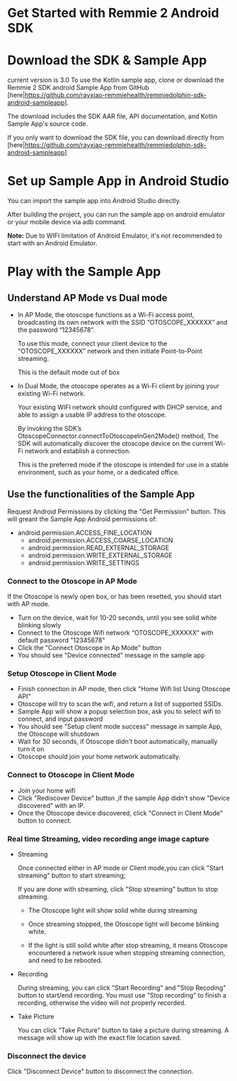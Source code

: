 # Get Started with Remmie 2 Android SDK


# Download the SDK & Sample App
current version is 3.0
To use the Kotlin sample app, clone or download the Remmie 2 SDK android Sample App from GitHub [here|https://github.com/rayxiao-remmiehealth/remmiedolphin-sdk-android-sampleapp].

The download includes the SDK AAR file, API documentation, and Kotlin Sample App's source code.

If you only want to download the SDK file, you can download directly from [here|https://github.com/rayxiao-remmiehealth/remmiedolphin-sdk-android-sampleapp]


# Set up Sample App in Android Studio

You can import the sample app into Android Studio directly.

After building the project, you can run the sample app on android emulator or your mobile device via adb command.

**Note:** Due to WIFI limitation of Android Emulator, it's not recommended to start with an Android Emulator.

# Play with the Sample App

## Understand AP Mode vs Dual mode

* In AP Mode, the otoscope functions as a Wi-Fi access point, broadcasting its own network with the SSID “OTOSCOPE_XXXXXX” and the password “12345678”. 
  
  To use this mode, connect your client device to the “OTOSCOPE_XXXXXX” network and then initiate Point-to-Point streaming.

  This is the default mode out of box


* In Dual Mode, the otoscope operates as a Wi-Fi client by joining your existing Wi-Fi network. 

  Your existing WIFI network should configured with DHCP service, and able to assign a usable IP address to the otoscope. 

  By invoking the SDK’s OtoscopeConnector.connectToOtoscopeInGen2Mode() method, The SDK will automatically discover the otoscope device on the current Wi-Fi network and establish a connection.

  This is the preferred mode if the otoscope is intended for use in a stable environment, such as your home, or a dedicated office.

## Use the functionalities of the Sample App
Request Android Permissions by clicking the "Get Permission" button. This will greant the Sample App Android permissions of:
* android.permission.ACCESS_FINE_LOCATION
  * android.permission.ACCESS_COARSE_LOCATION
  * android.permission.READ_EXTERNAL_STORAGE
  * android.permission.WRITE_EXTERNAL_STORAGE
  * android.permission.WRITE_SETTINGS


### Connect to the Otoscope in AP Mode 
  If the Otoscope is newly open box, or has been resetted, you should start with AP mode.

   * Turn on the device, wait for 10-20 seconds, until you see solid white blinking slowly
   * Connect to the Otoscope Wifi network “OTOSCOPE_XXXXXX” with default password "12345678"
   * Click the "Connect Otoscope in Ap Mode" button
   * You should see "Device connected" message in the sample app


### Setup Otoscope in Client Mode
   * Finish connection in AP mode, then click "Home Wifi list Using Otoscope API"
   * Otoscope will try to scan the wifi, and return a list of supported SSIDs.
   * Sample App will show a popup selection box, ask you to select wifi to connect, and input password
   * You should see "Setup client mode success" message in sample App, the Otoscope will shutdown
   * Wait for 30 seconds, if Otoscope didn't boot automatically, manually turn it on
   * Otoscope should join your home network automatically.
  
### Connect to Otoscope in Client Mode
   * Join your home wifi
   * Click "Rediscover Device" button ,if the sample App didn't show "Device discovered" with an IP.
   * Once the Otoscope device discovered, click "Connect in Client Mode" button to connect.

### Real time Streaming, video recording ange image capture

* Streaming
   
  Once connected either in AP mode or Client mode,you can click "Start streaming" button to start streaming;
  
  If you are done with streaming, click "Stop streaming" button to stop streaming.

  * The Otoscope light will show solid white during streaming 
  * Once streaming stopped, the Otoscope light will become blinking white.

  * If the light is still solid white after stop streaming, it means Otoscope encountered a network issue when stopping streaming connection, and need to be rebooted.

* Recording

  During streaming, you can click "Start Recording" and "Stop Recoding" button to start/end recording.
  You must use "Stop recording" to finish a recording, otherwise the video will not properly recorded.


* Take Picture
  
  You can click "Take Picture" button to take a picture during streaming. A message will show up with the exact file location saved.

  

### Disconnect the device

  Click "Disconnect Device" button to disconnect the connection.

  
